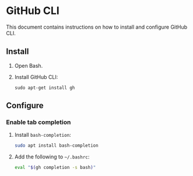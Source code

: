 # GitHub CLI

This document contains instructions on how to install and configure GitHub CLI.

## Install

1. Open Bash.

1. Install GitHub CLI:

    ```console
    sudo apt-get install gh
    ```

## Configure

### Enable tab completion

1. Install `bash-completion`:

    ```bash
    sudo apt install bash-completion
    ```

1. Add the following to `~/.bashrc`:

    ```bash
    eval "$(gh completion -s bash)"
    ```
